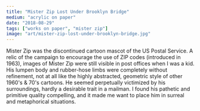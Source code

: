 ```yaml
---
title: "Mister Zip Lost Under Brooklyn Bridge"
medium: "acrylic on paper"
date: "2018-08-29"
tags: ["works on paper", "mister zip"]
image: "art/mister-zip-lost-under-brooklyn-bridge.jpg"
---
```

Mister Zip was the discontinued cartoon mascot of the US Postal Service. A relic of the campaign to encourage the use of ZIP codes (introduced in 1963), images of Mister Zip were still visible in post offices when I was a kid. His lumpen body and rubber-hose limbs were completely without refinement, not at all like the highly abstracted, geometric style of other 1960's & 70's cartoons. He seemed perpetually victimized by his surroundings, hardly a desirable trait in a mailman. I found his pathetic and primitive quality compelling, and it made me want to place him in surreal and metaphorical situations.
